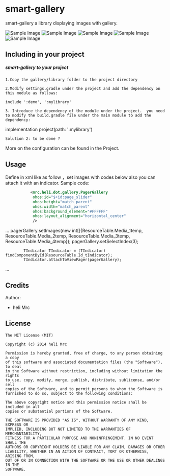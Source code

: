smart-gallery
=========================
smart-gallery a library  displaying images with gallery.

![Sample Image](screenshot/Screenshot_1.jpg)
![Sample Image](screenshot/Screenshot_2.jpg)
![Sample Image](screenshot/Screenshot_3.jpg)
![Sample Image](screenshot/Screenshot_4.jpg)
![Sample Image](screenshot/SVID_20210615_172455_1.gif)

## Including in your project

##### smart-gallery to your project

    1.Copy the gallery/library folder to the project directory

    2.Modify settings.gradle under the project and add the dependency on this module as follows:

    include ':demo', ':mylibrary'

    3. Introduce the dependency of the module under the project.  you need to modify the build.gradle file under the main module to add the dependency:

   implementation project(path: ':mylibrary')

    Solution 2: to be done ?

More on the  configuration can be found in the Project.

Usage
-----
Define in xml like as follow  ，set images with codes below also you can attach it with an indicator.
Sample code:
```xml
           <mrc.heli.dot.gallery.PagerGallery
            ohos:id="$+id:page_slider"
            ohos:height="match_parent"
            ohos:width="match_parent"
            ohos:background_element="#FFFFFF"
            ohos:layout_alignment="horizontal_center"
            />
```


...
             pagerGallery.setImages(new int[]{ResourceTable.Media_1temp, ResourceTable.Media_2temp, ResourceTable.Media_3temp, ResourceTable.Media_4temp});
             pagerGallery.setSelectIndex(3);

            TIndicator TIndicator = (TIndicator) findComponentById(ResourceTable.Id_tIndicator);
            TIndicator.attachToViewPager(pagerGallery);
...

Credits
-------
Author:
* heli Mrc


License
-------
    The MIT License (MIT)

    Copyright (c) 2014 heli Mrc

    Permission is hereby granted, free of charge, to any person obtaining a copy
    of this software and associated documentation files (the "Software"), to deal
    in the Software without restriction, including without limitation the rights
    to use, copy, modify, merge, publish, distribute, sublicense, and/or sell
    copies of the Software, and to permit persons to whom the Software is
    furnished to do so, subject to the following conditions:

    The above copyright notice and this permission notice shall be included in all
    copies or substantial portions of the Software.

    THE SOFTWARE IS PROVIDED "AS IS", WITHOUT WARRANTY OF ANY KIND, EXPRESS OR
    IMPLIED, INCLUDING BUT NOT LIMITED TO THE WARRANTIES OF MERCHANTABILITY,
    FITNESS FOR A PARTICULAR PURPOSE AND NONINFRINGEMENT. IN NO EVENT SHALL THE
    AUTHORS OR COPYRIGHT HOLDERS BE LIABLE FOR ANY CLAIM, DAMAGES OR OTHER
    LIABILITY, WHETHER IN AN ACTION OF CONTRACT, TORT OR OTHERWISE, ARISING FROM,
    OUT OF OR IN CONNECTION WITH THE SOFTWARE OR THE USE OR OTHER DEALINGS IN THE
    SOFTWARE.

